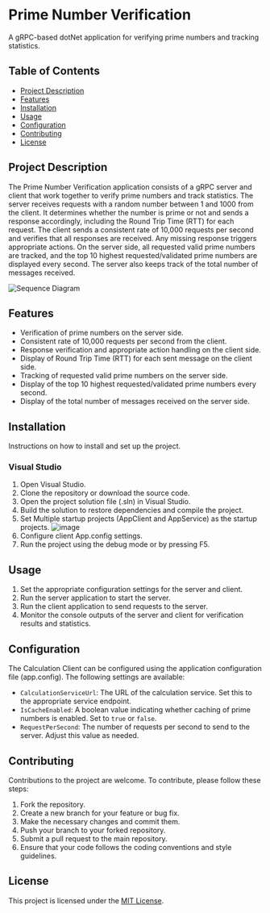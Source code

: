 # Prime Number Verification

A gRPC-based dotNet application for verifying prime numbers and tracking statistics.

## Table of Contents

- [Project Description](#project-description)
- [Features](#features)
- [Installation](#installation)
- [Usage](#usage)
- [Configuration](#configuration)
- [Contributing](#contributing)
- [License](#license)

## Project Description

The Prime Number Verification application consists of a gRPC server and client that work together to verify prime numbers and track statistics. The server receives requests with a random number between 1 and 1000 from the client. It determines whether the number is prime or not and sends a response accordingly, including the Round Trip Time (RTT) for each request. The client sends a consistent rate of 10,000 requests per second and verifies that all responses are received. Any missing response triggers appropriate actions. On the server side, all requested valid prime numbers are tracked, and the top 10 highest requested/validated prime numbers are displayed every second. The server also keeps track of the total number of messages received.

![Sequence Diagram](https://github.com/hsaggi/PrimeNumberChecker/assets/5955969/52a23612-56b4-4ee6-a451-5d1c578b4ae9) 

## Features

- Verification of prime numbers on the server side.
- Consistent rate of 10,000 requests per second from the client.
- Response verification and appropriate action handling on the client side.
- Display of Round Trip Time (RTT) for each sent message on the client side.
- Tracking of requested valid prime numbers on the server side.
- Display of the top 10 highest requested/validated prime numbers every second.
- Display of the total number of messages received on the server side.

## Installation
Instructions on how to install and set up the project.

### Visual Studio

1. Open Visual Studio.
2. Clone the repository or download the source code.
3. Open the project solution file (.sln) in Visual Studio.
4. Build the solution to restore dependencies and compile the project.
5. Set Multiple startup projects (AppClient and AppService) as the startup projects.
![image](https://github.com/hsaggi/PrimeNumberChecker/assets/5955969/445b14d2-c546-4f4a-85a2-ffc039a08de8)
6. Configure client App.config settings.
7. Run the project using the debug mode or by pressing F5.


## Usage

1. Set the appropriate configuration settings for the server and client.
2. Run the server application to start the server.
3. Run the client application to send requests to the server.
4. Monitor the console outputs of the server and client for verification results and statistics.

## Configuration

The Calculation Client can be configured using the application configuration file (app.config). The following settings are available:

- `CalculationServiceUrl`: The URL of the calculation service. Set this to the appropriate service endpoint.
- `IsCacheEnabled`: A boolean value indicating whether caching of prime numbers is enabled. Set to `true` or `false`.
- `RequestPerSecond`: The number of requests per second to send to the server. Adjust this value as needed.

## Contributing

Contributions to the project are welcome. To contribute, please follow these steps:

1. Fork the repository.
2. Create a new branch for your feature or bug fix.
3. Make the necessary changes and commit them.
4. Push your branch to your forked repository.
5. Submit a pull request to the main repository.
6. Ensure that your code follows the coding conventions and style guidelines.

## License

This project is licensed under the [MIT License](LICENSE).
